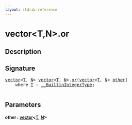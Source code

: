 ```yaml
---
layout: stdlib-reference
---
```


# vector\<T,N\>\.or

## Description





## Signature 

<pre>
<a href="index.md" class="code_type">vector</a>&lt;<a href="index.md#typeparam-T" class="code_type">T</a>, <a href="index.md#decl-N" class="code_var">N</a>&gt; <a href="index.md" class="code_type">vector</a>&lt;<a href="index.md#typeparam-T" class="code_type">T</a>, <a href="index.md#decl-N" class="code_var">N</a>&gt;.<a href="or.md">or</a>(<a href="index.md" class="code_type">vector</a>&lt;<a href="index.md#typeparam-T" class="code_type">T</a>, <a href="index.md#decl-N" class="code_var">N</a>&gt; <a href="or.md#decl-other" class="code_param">other</a>)
    <span class='code_keyword'>where</span> <a href="index.md#typeparam-T" class="code_type">T</a> : <a href="../../interfaces/0_builtinintegertype-029g/index.md" class="code_type">__BuiltinIntegerType</a>;

</pre>

## Parameters

####  <a id="decl-other"></a>other  : [vector](index.md)\<[T](index.md#typeparam-T), [N](index.md#decl-N)\>


<script>
// Fix .md links to .html when on ReadTheDocs
if (window.location.hostname.includes('readthedocs') || 
    window.location.hostname.includes('rtfd.io')) {
  document.addEventListener('DOMContentLoaded', function() {
    const links = document.querySelectorAll('a');
    links.forEach(link => {
      if (link.getAttribute('href') && link.getAttribute('href').endsWith('.md')) {
        link.href = link.href.replace(/\.md($|#|\?)/, '.html$1');
      }
    });
  });
}
</script>
